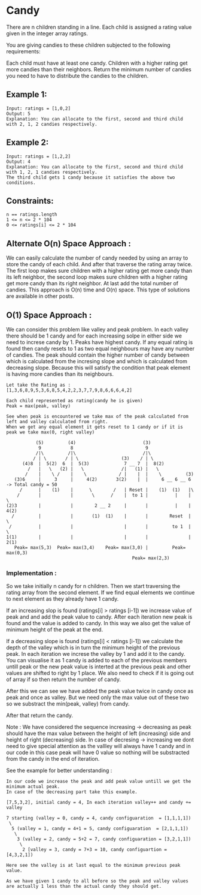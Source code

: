 # Candy

There are n children standing in a line. Each child is assigned a rating value given in the integer array ratings.

You are giving candies to these children subjected to the following requirements:

Each child must have at least one candy.
Children with a higher rating get more candies than their neighbors.
Return the minimum number of candies you need to have to distribute the candies to the children.

 

## Example 1:

```
Input: ratings = [1,0,2]
Output: 5
Explanation: You can allocate to the first, second and third child with 2, 1, 2 candies respectively.
```

## Example 2:

```
Input: ratings = [1,2,2]
Output: 4
Explanation: You can allocate to the first, second and third child with 1, 2, 1 candies respectively.
The third child gets 1 candy because it satisfies the above two conditions.
```
 

## Constraints:

```
n == ratings.length
1 <= n <= 2 * 104
0 <= ratings[i] <= 2 * 104
```


## Alternate O(n) Space Approach :

We can easily calculate the number of candy needed by using an array to store the candy of each child. And after that traverse the rating array twice. The first loop makes sure children with a higher rating get more candy than its left neighbor, the second loop makes sure children with a higher rating get more candy than its right neighbor. At last add the total number of candies. This approach is O(n) time and O(n) space. This type of solutions are available in other posts.

## O(1) Space Approach :
We can consider this problem like valley and peak problem. In each valley there should be 1 candy and for each increasing solpe in either side we need to increse candy by 1. Peaks have highest candy. If any equal rating is found then candy resets to 1 as two equal neighbours may have any number of candies. The peak should contain the higher number of candy between which is calculated from the incresing slope and which is calculated from decreasing slope. Because this will satisfy the condition that peak element is having more candies than its neighbours.

```
Let take the Rating as : [1,3,6,8,9,5,3,6,8,5,4,2,2,3,7,7,9,8,6,6,6,4,2]

Each child represented as rating(candy he is given)
Peak = max(peak, valley)

See when peak is encountered we take max of the peak calculated from left and valley calculated from right.
When we get any equal element it gets reset to 1 candy or if it is peak we take max(0, right valley)

           (5)         (4)                         (3)
            9           8                           9
           /|\         /|\                         /|\
          / | \       / | \                (3)    / | \
      (4)8  |  5(2)  6  |  5(3)             7 __ 7  |  8(2)
        /   |   \   (2) |   \              /|   (1) |   \
       /    |    \ /    |    \            / |    |  |    \         (3)
   (3)6     |     3     |     4(2)       3(2)    |  |     6 __ 6 __ 6    -> Total candy = 50
     /      |    (1)    |      \        /   | Reset |    (1)  (1)   |\
    /       |           |       \      /    |  to 1 |          |    | \
(2)3        |           |        2 __ 2     |       |          |    |  4(2)
  /         |           |       (1)  (1)    |       |        Reset  |   \
 /          |           |                   |       |         to 1  |    \
1(1)        |           |                   |       |               |     2(1)
   Peak= max(5,3)  Peak= max(3,4)    Peak= max(3,0) |         Peak= max(0,3)
                                               Peak= max(2,3)   
```

### Implementation :

So we take initially n candy for n children. Then we start traversing the rating array from the second element. If we find equal elements we continue to next element as they already have 1 candy.

If an increasing slop is found (ratings[i] > ratings [i-1]) we increase value of peak and and add the peak value to candy. After each iteration new peak is found and the value is added to candy. In this way we also get the value of minimum height of the peak at the end.

If a decreasing slope is found (ratings[i] < ratings [i-1]) we calculate the depth of the valley which is in turn the minimum height of the previous peak. In each iteration we increse the valley by 1 and add it to the candy. You can visualise it as 1 candy is added to each of the previous members untill peak or the new peak value is interted at the previous peak and other values are shifted to right by 1 place. We also need to check if it is going out of array if so then return the number of candy.

After this we can see we have added the peak value twice in candy once as peak and once as valley. But we need only the max value out of these two so we substract the min(peak, valley) from candy.

After that return the candy.

Note : We have considered the sequence increasing -> decreasing as peak should have the max value between the height of left (increasing) side and height of right (decreasing) side. In case of decresing -> increasing we dont need to give special attention as the vallley will always have 1 candy and in our code in this case peak will have 0 value so nothing will be substracted from the candy in the end of iteration.

See the example for better understanding :

```
In our code we increase the peak and add peak value untill we get the minimum actual peak.
In case of the decreasing part take this example.

[7,5,3,2], initial candy = 4, In each iteration valley++ and candy += valley

7 starting (valley = 0, candy = 4, candy configuaration  = [1,1,1,1])
 \
  5 (valley = 1, candy = 4+1 = 5, candy configuaration  = [2,1,1,1])
   \
    3 (valley = 2, candy = 5+2 = 7, candy configuaration = [3,2,1,1])
     \
      2 [valley = 3, candy = 7+3 = 10, candy configuartion = [4,3,2,1])
	  
Here see the valley is at last equal to the minimum previous peak value.

As we have given 1 candy to all before so the peak and valley values are actually 1 less than the actual candy they should get.
```


